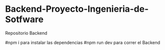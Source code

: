 # Backend-Proyecto-Ingenieria-de-Sotfware
Repositorio Backend


#npm i para instalar las dependencias
#npm run dev para correr el Backend

